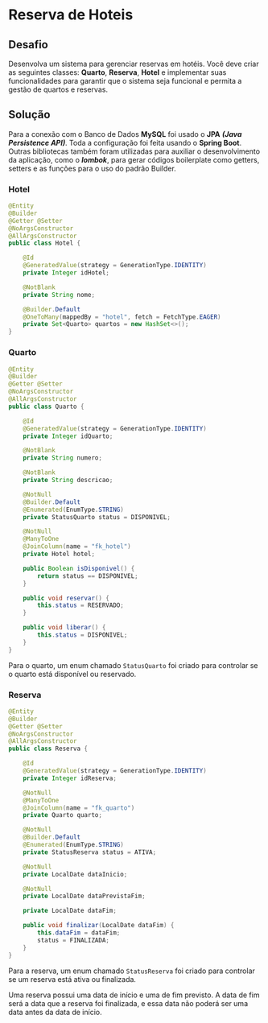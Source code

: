 # Reserva de Hoteis

## Desafio

Desenvolva um sistema para gerenciar reservas em hotéis. Você deve criar as seguintes classes: **Quarto**, **Reserva**, **Hotel** e implementar suas funcionalidades para garantir que o sistema seja funcional e permita a gestão de quartos e reservas.

## Solução

Para a conexão com o Banco de Dados **MySQL** foi usado o **JPA** ***(Java Persistence API)***. Toda a configuração foi feita usando o **Spring Boot**. Outras bibliotecas também foram utilizadas para auxiliar o desenvolvimento da aplicação, como o ***lombok***, para gerar códigos boilerplate como getters, setters e as funções para o uso do padrão Builder.

### Hotel

```java
@Entity
@Builder
@Getter @Setter
@NoArgsConstructor
@AllArgsConstructor
public class Hotel {

    @Id
    @GeneratedValue(strategy = GenerationType.IDENTITY)
    private Integer idHotel;

    @NotBlank
    private String nome;

    @Builder.Default
    @OneToMany(mappedBy = "hotel", fetch = FetchType.EAGER)
    private Set<Quarto> quartos = new HashSet<>();
}
```

### Quarto

```java
@Entity
@Builder
@Getter @Setter
@NoArgsConstructor
@AllArgsConstructor
public class Quarto {

    @Id
    @GeneratedValue(strategy = GenerationType.IDENTITY)
    private Integer idQuarto;

    @NotBlank
    private String numero;

    @NotBlank
    private String descricao;

    @NotNull
    @Builder.Default
    @Enumerated(EnumType.STRING)
    private StatusQuarto status = DISPONIVEL;

    @NotNull
    @ManyToOne
    @JoinColumn(name = "fk_hotel")
    private Hotel hotel;

    public Boolean isDisponivel() {
        return status == DISPONIVEL;
    }

    public void reservar() {
        this.status = RESERVADO;
    }

    public void liberar() {
        this.status = DISPONIVEL;
    }
}
```

Para o quarto, um enum chamado `StatusQuarto` foi criado para controlar se o quarto está disponível ou reservado.

### Reserva

```java
@Entity
@Builder
@Getter @Setter
@NoArgsConstructor
@AllArgsConstructor
public class Reserva {

    @Id
    @GeneratedValue(strategy = GenerationType.IDENTITY)
    private Integer idReserva;

    @NotNull
    @ManyToOne
    @JoinColumn(name = "fk_quarto")
    private Quarto quarto;

    @NotNull
    @Builder.Default
    @Enumerated(EnumType.STRING)
    private StatusReserva status = ATIVA;

    @NotNull
    private LocalDate dataInicio;

    @NotNull
    private LocalDate dataPrevistaFim;

    private LocalDate dataFim;

    public void finalizar(LocalDate dataFim) {
        this.dataFim = dataFim;
        status = FINALIZADA;
    }
}
```

Para a reserva, um enum chamado `StatusReserva` foi criado para controlar se um reserva está ativa ou finalizada.

Uma reserva possui uma data de início e uma de fim previsto. A data de fim será a data que a reserva foi finalizada, e essa data não poderá ser uma data antes da data de início.



